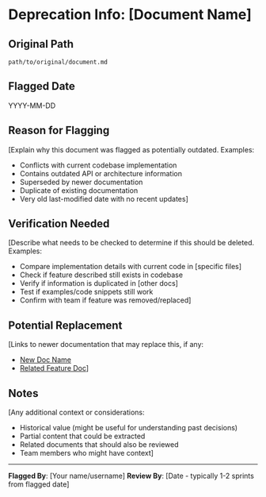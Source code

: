# Deprecation Info: [Document Name]

## Original Path
`path/to/original/document.md`

## Flagged Date
YYYY-MM-DD

## Reason for Flagging
[Explain why this document was flagged as potentially outdated. Examples:
- Conflicts with current codebase implementation
- Contains outdated API or architecture information
- Superseded by newer documentation
- Duplicate of existing documentation
- Very old last-modified date with no recent updates]

## Verification Needed
[Describe what needs to be checked to determine if this should be deleted. Examples:
- Compare implementation details with current code in [specific files]
- Check if feature described still exists in codebase
- Verify if information is duplicated in [other docs]
- Test if examples/code snippets still work
- Confirm with team if feature was removed/replaced]

## Potential Replacement
[Links to newer documentation that may replace this, if any:
- [New Doc Name](path/to/new/doc.md)
- [Related Feature Doc](path/to/related/doc.md)]

## Notes
[Any additional context or considerations:
- Historical value (might be useful for understanding past decisions)
- Partial content that could be extracted
- Related documents that should also be reviewed
- Team members who might have context]

---

**Flagged By**: [Your name/username]
**Review By**: [Date - typically 1-2 sprints from flagged date]

